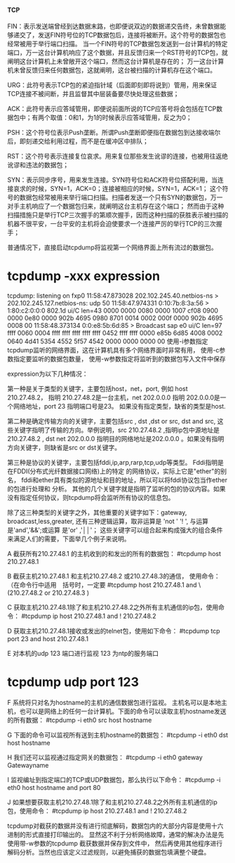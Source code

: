 #### TCP ####

FIN：表示发送端曾经到达数据末路，也即便说双边的数据递交告终，未曾数据能够递交了，发送FIN符号位的TCP数据包后，连接将被断开。这个符号的数据包也经常被用于举行端口扫描。
     当一个FIN符号的TCP数据包发送到一台计算机的特定端口，万一这台计算机响应了这个数据，并且反馈归来一个RST符号的TCP包，就阐明这台计算机上未曾敞开这个端口，然而这台计算机是存在的；
     万一这台计算机未曾反馈归来任何数据包，这就阐明，这台被扫描的计算机存在这个端口。

URG：此符号表示TCP包的紧迫指针域（后面即刻即将说到）管用，用来保证TCP连接不被间断，并且监督其中层装备要尽快处理这些数据；

ACK：此符号表示应答域管用，即便说前面所说的TCP应答号将会包括在TCP数据包中；有两个取值：0和1，为1的时候表示应答域管用，反之为0；

PSH：这个符号位表示Push垄断。所谓Push垄断即便指在数据包到达接收端尔后，即刻递交给利用过程，而不是在缓冲区中排队；

RST：这个符号表示连接复位哀求。用来复位那些发生讹谬的连接，也被用往返绝讹谬和违法的数据包；

SYN：表示同步序号，用来发生连接。SYN符号位和ACK符号位搭配利用，当连接哀求的时候，SYN=1，ACK=0；连接被相应的时候，SYN=1，ACK=1；
    这个符号的数据包经常被用来举行端口扫描。扫描者发送一个只有SYN的数据包，万一对手主机响应了一个数据包归来，就阐明这台主机存在这个端口；
    然而由于这种扫描措施只是举行TCP三次握手的第顺次握手，因而这种扫描的获胜表示被扫描的机器不很平安，一台平安的主机将会迫使要求一个连接严厉的举行TCP的三次握手；




普通情况下，直接启动tcpdump将监视第一个网络界面上所有流过的数据包。
# tcpdump -xxx expression
tcpdump: listening on fxp0
11:58:47.873028 202.102.245.40.netbios-ns > 202.102.245.127.netbios-ns: udp 50
11:58:47.974331 0:10:7b:8:3a:56 > 1:80:c2:0:0:0 802.1d ui/C len=43
                       0000 0000 0080 0000 1007 cf08 0900 0000
                       0e80 0000 902b 4695 0980 8701 0014 0002
                       000f 0000 902b 4695 0008 00
11:58:48.373134 0:0:e8:5b:6d:85 > Broadcast sap e0 ui/C len=97
                       ffff 0060 0004 ffff ffff ffff ffff ffff
                       0452 ffff ffff 0000 e85b 6d85 4008 0002
                       0640 4d41 5354 4552 5f57 4542 0000 0000
                       0000 00
使用-i参数指定tcpdump监听的网络界面，这在计算机具有多个网络界面时非常有用，
使用-c参数指定要监听的数据包数量，
使用-w参数指定将监听到的数据包写入文件中保存


expression为以下几种情况：

第一种是关于类型的关键字，主要包括host，net，port, 例如 host 210.27.48.2，
指明 210.27.48.2是一台主机，net 202.0.0.0 指明 202.0.0.0是一个网络地址，port 23 指明端口号是23。
如果没有指定类型，缺省的类型是host.

第二种是确定传输方向的关键字，主要包括src , dst ,dst or src, dst and src,
这些关键字指明了传输的方向。举例说明，src 210.27.48.2 ,指明ip包中源地址是210.27.48.2 ,
dst net 202.0.0.0 指明目的网络地址是202.0.0.0 。如果没有指明方向关键字，则缺省是src or dst关键字。

第三种是协议的关键字，主要包括fddi,ip,arp,rarp,tcp,udp等类型。
Fddi指明是在FDDI(分布式光纤数据接口网络)上的特定 的网络协议，实际上它是"ether"的别名，
fddi和ether具有类似的源地址和目的地址，所以可以将fddi协议包当作ether的包进行处理和 分析。
其他的几个关键字就是指明了监听的包的协议内容。如果没有指定任何协议，则tcpdump将会监听所有协议的信息包。

除了这三种类型的关键字之外，其他重要的关键字如下：gateway, broadcast,less,greater,
还有三种逻辑运算，取非运算是 'not ' '! ', 与运算是'and','&&';或运算 是'or' ,'││'；
这些关键字可以组合起来构成强大的组合条件来满足人们的需要，下面举几个例子来说明。



A 截获所有210.27.48.1 的主机收到的和发出的所有的数据包：
#tcpdump host 210.27.48.1

B 截获主机210.27.48.1 和主机210.27.48.2 或210.27.48.3的通信，
使用命令：（在命令行中适用　括号时，一定要
#tcpdump host 210.27.48.1 and \ (210.27.48.2 or 210.27.48.3 \)

C 获取主机210.27.48.1除了和主机210.27.48.2之外所有主机通信的ip包，使用命令：
#tcpdump ip host 210.27.48.1 and ! 210.27.48.2

D 获取主机210.27.48.1接收或发出的telnet包，使用如下命令：
#tcpdump tcp port 23 and host 210.27.48.1

E 对本机的udp 123 端口进行监视 123 为ntp的服务端口
# tcpdump udp port 123

F 系统将只对名为hostname的主机的通信数据包进行监视。
主机名可以是本地主机，也可以是网络上的任何一台计算机。下面的命令可以读取主机hostname发送的所有数据：
#tcpdump -i eth0 src host hostname

G 下面的命令可以监视所有送到主机hostname的数据包：
#tcpdump -i eth0 dst host hostname

H 我们还可以监视通过指定网关的数据包：
#tcpdump -i eth0 gateway Gatewayname

I 监视编址到指定端口的TCP或UDP数据包，那么执行以下命令：
#tcpdump -i eth0 host hostname and port 80

J 如果想要获取主机210.27.48.1除了和主机210.27.48.2之外所有主机通信的ip包，使用命令：
#tcpdump ip host 210.27.48.1 and ! 210.27.48.2

tcpdump对截获的数据并没有进行彻底解码，数据包内的大部分内容是使用十六进制的形式直接打印输出的。
显然这不利于分析网络故障，通常的解决办法是先使用带-w参数的tcpdump 截获数据并保存到文件中，
然后再使用其他程序进行解码分析。当然也应该定义过滤规则，以避免捕获的数据包填满整个硬盘。
